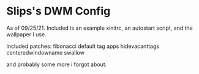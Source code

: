 # Slips's DWM Config

As of 09/25/21.
Included is an example xinitrc, an autostart script, and the wallpaper I use.

Included patches:
fibonacci
default tag apps
hidevacanttags
centeredwindowname
swallow

and probably some more i forgot about.

